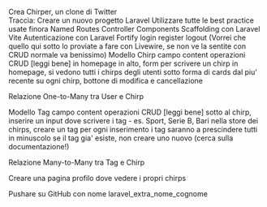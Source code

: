 Crea Chirper, un clone di Twitter  
Traccia:
Creare un nuovo progetto Laravel
Utilizzare tutte le best practice usate finora
Named Routes
Controller
Components
Scaffolding con Laravel Vite
Autenticazione con Laravel Fortify
login
register
logout
(Vorrei che quello qui sotto lo proviate a fare con Livewire, se non ve la sentite con CRUD normale va benissimo)
Modello Chirp
campo content
operazioni CRUD [leggi bene]
in homepage in alto, form per scrivere un chirp
in homepage, si vedono tutti i chirps degli utenti sotto forma di cards dal piu' recente
su ogni chirp, bottone di modifica e cancellazione

Relazione One-to-Many tra User e Chirp

Modello Tag
campo content
operazioni CRUD [leggi bene]
sotto al chirp, inserire un input dove scrivere i tag - es. Sport, Serie B, Bari
nella store dei chirps, creare un tag per ogni inserimento
i tag saranno a prescindere tutti in minuscolo
se il tag gia' esiste, non creare uno nuovo (cerca sulla documentazione!)

Relazione Many-to-Many tra Tag e Chirp

Creare una pagina profilo dove vedere i propri chirps

Pushare su GitHub con nome laravel_extra_nome_cognome